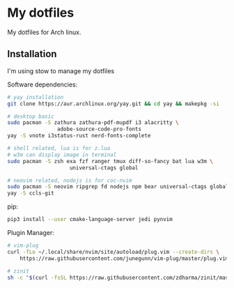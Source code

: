 # My dotfiles

My dotfiles for Arch linux.

## Installation

I'm using stow to manage my dotfiles

Software dependencies:
```bash
# yay installation
git clone https://aur.archlinux.org/yay.git && cd yay && makepkg -si

# desktop basic
sudo pacman -S zathura zathura-pdf-mupdf i3 alacritty \
				adobe-source-code-pro-fonts
yay -S vnote i3status-rust nerd-fonts-complete

# shell related, lua is for z.lua
# w3m can display image in terminal
sudo pacman -S zsh exa fzf ranger tmux diff-so-fancy bat lua w3m \
					universal-ctags global

# neovim related, nodejs is for coc-nvim
sudo pacman -S neovim ripgrep fd nodejs npm bear universal-ctags global
yay -S ccls-git
```
pip:
```bash
pip3 install --user cmake-language-server jedi pynvim
```

Plugin Manager:
```bash
# vim-plug
curl -fLo ~/.local/share/nvim/site/autoload/plug.vim --create-dirs \
	https://raw.githubusercontent.com/junegunn/vim-plug/master/plug.vim

# zinit
sh -c "$(curl -fsSL https://raw.githubusercontent.com/zdharma/zinit/master/doc/install.sh)"
```

